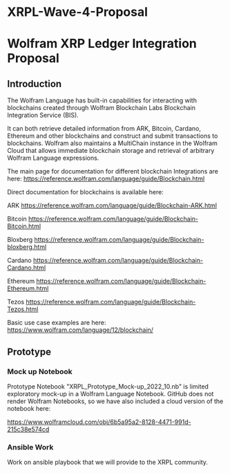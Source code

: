 # XRPL-Wave-4-Proposal
<h1> Wolfram XRP Ledger Integration Proposal </h1>

<h2> Introduction</h2>

The Wolfram Language has built-in capabilities for interacting with blockchains created through Wolfram Blockchain Labs Blockchain Integration Service (BIS). 

It can both retrieve detailed information from ARK, Bitcoin, Cardano, Ethereum and other blockchains and construct and submit transactions to blockchains. Wolfram also maintains a MultiChain instance in the Wolfram Cloud that allows immediate blockchain storage and retrieval of arbitrary Wolfram Language expressions.

The main page for documentation for different blockchain Integrations are here:
https://reference.wolfram.com/language/guide/Blockchain.html

Direct documentation for blockchains is available here: 

ARK https://reference.wolfram.com/language/guide/Blockchain-ARK.html

Bitcoin https://reference.wolfram.com/language/guide/Blockchain-Bitcoin.html

Bloxberg https://reference.wolfram.com/language/guide/Blockchain-bloxberg.html

Cardano https://reference.wolfram.com/language/guide/Blockchain-Cardano.html

Ethereum https://reference.wolfram.com/language/guide/Blockchain-Ethereum.html

Tezos https://reference.wolfram.com/language/guide/Blockchain-Tezos.html

Basic use case examples are here:
https://www.wolfram.com/language/12/blockchain/

<h2> Prototype </h2>

<h3> Mock up Notebook </h3>
Prototype Notebook "XRPL_Prototype_Mock-up_2022_10.nb" is limited exploratory mock-up in a Wolfram Language Notebook. GitHub does not render Wolfram Notebooks, so we have also included a cloud version of the notebook here:

https://www.wolframcloud.com/obj/6b5a95a2-8128-4471-991d-215c38e574cd

<h3> Ansible Work </h3>
Work on ansible playbook that we will provide to the XRPL community. 


